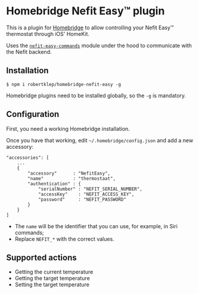 # Homebridge Nefit Easy™ plugin

This is a plugin for [Homebridge](https://github.com/nfarina/homebridge) to allow controlling your Nefit Easy™ thermostat through iOS' HomeKit.

Uses the [`nefit-easy-commands`](https://github.com/robertklep/nefit-easy-commands) module under the hood to communicate with the Nefit backend.

## Installation

```
$ npm i robertklep/homebridge-nefit-easy -g
```

Homebridge plugins need to be installed globally, so the `-g` is mandatory.

## Configuration

First, you need a working Homebridge installation.

Once you have that working, edit `~/.homebridge/config.json` and add a new accessory:

```
"accessories": [
    ...
    {
        "accessory"      : "NefitEasy",
        "name"           : "thermostaat",
        "authentication" : {
            "serialNumber" : "NEFIT_SERIAL_NUMBER",
            "accessKey"    : "NEFIT_ACCESS_KEY",
            "password"     : "NEFIT_PASSWORD"
        }
    }
]
```

* The `name` will be the identifier that you can use, for example, in Siri commands;
* Replace `NEFIT_*` with the correct values.

## Supported actions

* Getting the current temperature
* Getting the target temperature
* Setting the target temperature
